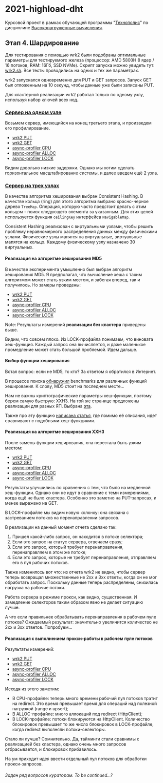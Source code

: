 # 2021-highload-dht

Курсовой проект в рамках обучающей программы "[Технополис](https://polis.mail.ru)" по дисциплине [Высоконагруженные вычисления](https://polis.mail.ru/curriculum/program/discipline/1257/).

## Этап 4. Шардирование

Для тестирования с помощью wrk2 были подобраны оптимальные параметры для тестируемого
железа (процессор: AMD 5800H 8 ядер / 16 потоков, RAM: 16Гб, SSD NVMe).
Скрипт запуска можно увидеть тут: [wrk2.sh](../../profiling/wrk2.sh).
Все тесты проводились на одних и тех же параметрах.

wrk2 запускался одновременно для PUT и GET запросов. Запуск GET был отложенным
на 10 секунд, чтобы данные уже были записаны PUT.

Для кластерной реализации wrk2 работал только по одному узлу, используя набор ключей
всех нод.

### [Сервер на одном узле](https://github.com/CRaFT4ik/2021-highload-dht/blob/stage_3/)

Возьмем сервер, имеющийся на конец третьего этапа, и произведем его профилирование.

- [wrk2 PUT](profiling/one_node/wrk2_workers32_put.txt)
- [wrk2 GET](profiling/one_node/wrk2_workers32_get.txt)
- [async-profiler CPU](profiling/one_node/profiler_cpu_workers32.html)
- [async-profiler ALLOC](profiling/one_node/profiler_alloc_workers32.html)
- [async-profiler LOCK](profiling/one_node/profiler_lock_workers32.html)

Видим довольно низкие задержки.
Однако мы хотим сделать горизонтальное масштабирование системы, и далее введем ещё 2 узла. 

### [Сервер на трех узлах](https://github.com/CRaFT4ik/2021-highload-dht/blob/stage_4/)

В качестве алгоритма хеширования выбран Consistent Hashing.
В качестве кольца (ring) для этого алгоритма выбрано красно-черное дерево `TreeMap`.
Операция, которую часто предстоит делать с этим кольцом - поиск следующего элемента
за указанным. Для этих целей используется функция `ceilingKey` интерфейса `NavigableMap`.

Consistent Hashing реализован с виртуальными узлами, чтобы решить проблему неравномерного
распределения данных между физическими узлами. Физические узлы мапятся на виртуальные,
виртуальные мапятся на кольцо. Каждому физическому узлу назначено 30 виртуальных.

#### Реализация на алгоритме хеширования MD5

В качестве эксперимента умышленно был выбран алгоритм хеширования MD5.
Я предполагал, что вычисление хеша с таким алгоритмом может стать узким местом,
и забегая вперед, так и получилось. Но замеры проведены:

 - [wrk2 PUT](profiling/three_nodes/md5/wrk2_sharding_md5_put.txt)
 - [wrk2 GET](profiling/three_nodes/md5/wrk2_sharding_md5_get.txt)
 - [async-profiler CPU](profiling/three_nodes/md5/profiler_cpu_sharding_md5.html)
 - [async-profiler ALLOC](profiling/three_nodes/md5/profiler_alloc_sharding_md5.html)
 - [async-profiler LOCK](profiling/three_nodes/md5/profiler_lock_sharding_md5.html)

Note: Результаты измерений **реализации без кластера** приведены выше.

Видим, что совсем плохо. Из LOCK-профайла понимаем, что виновата хеш-функция.
Каждый запрос она вычисляется, и даже маленькое промедление может стать большой проблемой. 
Идем дальше.

#### Выбор функции хеширования

Встал вопрос: если не MD5, то кто? За ответом я обратился в Интернет.

В процессе поиска [обнаружил](http://cyan4973.github.io/xxHash/) benchmarks для различных
функций хеширования. К слову, MD5 стоит на последнем месте...

Нам не важны криптографические параметры хеш-функции, поэтому берем самую быструю: XXH3.
На той же странице предложены реализации для разных ЯП. Выбрана [эта](https://github.com/OpenHFT/Zero-Allocation-Hashing).

Также про эту функцию [написана статья](https://habr.com/ru/company/globalsign/blog/444144/), 
где помимо её описания, идет сравнивают с подобными хеш-функциями.

#### Реализация на алгоритме хеширования XXH3

После замены функции хеширования, она перестала быть узким местом:

- [wrk2 PUT](profiling/three_nodes/xxh3/wrk2_sharding_xxh3_put.txt)
- [wrk2 GET](profiling/three_nodes/xxh3/wrk2_sharding_xxh3_get.txt)
- [async-profiler CPU](profiling/three_nodes/xxh3/profiler_cpu_sharding_xxh3.html)
- [async-profiler ALLOC](profiling/three_nodes/xxh3/profiler_alloc_sharding_xxh3.html)
- [async-profiler LOCK](profiling/three_nodes/xxh3/profiler_lock_sharding_xxh3.html)

Результаты улучшились по сравнению с тем, что было на медленной хеш-функции.
Однако они не идут в сравнение с теми измерениями, когда ещё не было кластера.
Особенно это заметно на PUT-запросах, и менее выражено на GET.

В LOCK-профайле мы видим новую колонку: она связана с застреванием потоков
на перенаправлении запросов.

В реализации на данный момент отчета сделано так:
 1. Пришел какой-либо запрос, он находится в потоке селектора;
 2. Если это запрос на статус сервера, отвечаем сразу;
 3. Если это запрос, который требует перенаправления, перенаправляем в этом же потоке;
 4. Если это запрос, которые не требует перенаправления, отправляем его в пул рабочих 
потоков.

Также изменилось вот что: из отчета wrk2 не видно, чтобы сервер теперь возвращал
множественные не 2xx и 3xx ответы, когда он не мог обработать запрос. Поскольку данные
теперь распределены, снизилась нагрузка на рабочие потоки.

Работа сервера в режиме прокси, как видно, существенная. И замедление селекторов
таким образом явно не делает ситуацию лучше.

А что если правильнее обрабатывать перенаправления в рабочем пуле потоков?
Ожидаемый результат: значительно увеличится количество не 2xx и 3xx ответов.
Попробуем...

#### Реализация с выполнением прокси-работы в рабочем пуле потоков

Результаты измерений:

- [wrk2 PUT](profiling/three_nodes/proxy_by_workes/wrk2_sharding_proxy_by_workers_put.txt)
- [wrk2 GET](profiling/three_nodes/proxy_by_workes/wrk2_sharding_proxy_by_workers_get.txt)
- [async-profiler CPU](profiling/three_nodes/proxy_by_workes/profiler_cpu_sharding_proxy_by_workers.html)
- [async-profiler ALLOC](profiling/three_nodes/proxy_by_workes/profiler_alloc_sharding_proxy_by_workers.html)
- [async-profiler LOCK](profiling/three_nodes/proxy_by_workes/profiler_lock_sharding_proxy_by_workers.html)

Исходя из этого заметим:
- В CPU-профайле: теперь много времени рабочий пул потоков тратит на redirect.
Это время превышает время для операций над полезной нагрузкой (range и upsert); 
- В ALLOC-профайле: много аллокаций под redirect (HttpClient);
- В LOCK-профайле: потоки блокируются на HttpClient. Количество блокировок 
превышает то же число блокировок в LOCK-профайле, когда redirect выполняли потоки-селекторы.

Стало ли лучше? Сомнительно. Да, тайминги стали сравнимы с реализацией без кластера,
однако очень много запросов отбрасывается, и блокировок прибавилось.

На ум приходит идея ввести отдельный пул потоков для обработки прокси-запросов.

###### Задан ряд вопросов кураторам. To be continued...?